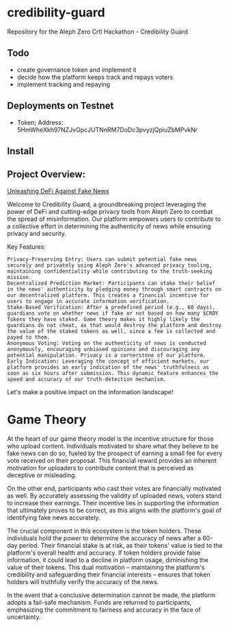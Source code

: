 # credibility-guard

Repository for the Aleph Zero Crtl Hackathon - Credibility Guard

## Todo

- create governance token and implement it
- decide how the platform keeps track and repays voters
- implement tracking and repaying

## Deployments on Testnet

- Token; Address: 5HmWheXkh97NZJvGpcJUTNnRM7DoDc3pvyzjQpiuZbMPvkNr

## Install

## Project Overview:

[Unleashing DeFi Against Fake News](https://taikai.network/alephzero/hackathons/CTRL-Hack-ZK/projects/clrgwejuu026rvn01l61mow2y/idea)

Welcome to Credibility Guard, a groundbreaking project leveraging the power of DeFi and cutting-edge privacy tools from Aleph Zero to combat the spread of misinformation. Our platform empowers users to contribute to a collective effort in determining the authenticity of news while ensuring privacy and security.

Key Features:

    Privacy-Preserving Entry: Users can submit potential fake news securely and privately using Aleph Zero's advanced privacy tooling, maintaining confidentiality while contributing to the truth-seeking mission.
    Decentralized Prediction Market: Participants can stake their belief in the news' authenticity by pledging money through smart contracts on our decentralized platform. This creates a financial incentive for users to engage in accurate information verification.
    Stake-Based Verification: After a predefined period (e.g., 60 days), guardians vote on whether news if fake or not based on how many $CRDY Tokens they have staked. Game theory makes it highly likely the guardians do not cheat, as that would destroy the platform and destroy the value of the staked tokens as well, since a fee is collected and payed to them.
    Anonymous Voting: Voting on the authenticity of news is conducted anonymously, encouraging unbiased opinions and discouraging any potential manipulation. Privacy is a cornerstone of our platform.
    Early Indication: Leveraging the concept of efficient markets, our platform provides an early indication of the news' truthfulness as soon as six hours after submission. This dynamic feature enhances the speed and accuracy of our truth-detection mechanism.

Let's make a positive impact on the information landscape!

# Game Theory

At the heart of our game theory model is the incentive structure for those who upload content. Individuals motivated to share what they believe to be fake news can do so, fueled by the prospect of earning a small fee for every vote received on their proposal. This financial reward provides an inherent motivation for uploaders to contribute content that is perceived as deceptive or misleading.

On the other end, participants who cast their votes are financially motivated as well. By accurately assessing the validity of uploaded news, voters stand to increase their earnings. Their incentive lies in supporting the information that ultimately proves to be correct, as this aligns with the platform's goal of identifying fake news accurately.

The crucial component in this ecosystem is the token holders. These individuals hold the power to determine the accuracy of news after a 60-day period. Their financial stake is at risk, as their tokens' value is tied to the platform's overall health and accuracy. If token holders provide false information, it could lead to a decline in platform usage, diminishing the value of their tokens. This dual motivation – maintaining the platform's credibility and safeguarding their financial interests – ensures that token holders will truthfully verify the accuracy of the news.

In the event that a conclusive determination cannot be made, the platform adopts a fail-safe mechanism. Funds are returned to participants, emphasizing the commitment to fairness and accuracy in the face of uncertainty.
